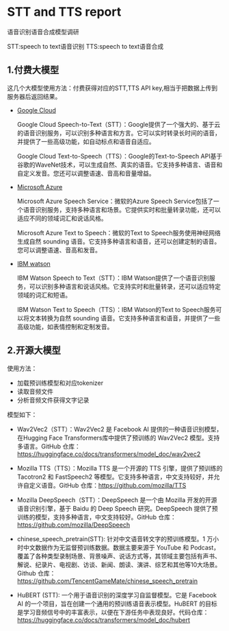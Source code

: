 # STT and TTS report
语音识别语音合成模型调研

STT:speech to text语音识别
TTS:speech to text语音合成

## 1.付费大模型

这几个大模型使用方法：付费获得对应的STT,TTS API key,相当于把数据上传到服务器后返回结果。
- [Google Cloud](https://cloud.google.com/speech-to-text?utm_source=google&utm_medium=cpc&utm_campaign=na-US-all-en-dr-bkws-all-all-trial-e-dr-1605212&utm_content=text-ad-none-any-DEV_c-CRE_553443483826-ADGP_Desk%20%7C%20BKWS%20-%20EXA%20%7C%20Txt%20_%20AI%20%26%20ML%20_%20Speech-to-Text_Speech%20to%20Text_General-KWID_43700076157305329-aud-1436107373922%3Akwd-21425535976&utm_term=KW_google%20speech%20to%20text-ST_google%20speech%20to%20text&gclid=Cj0KCQjw0tKiBhC6ARIsAAOXutmHOklLcF_1b7lCO53k4_IYUXv9TbM1F6h5NLa6TiFT6N4BljJL0A4aAvxZEALw_wcB&gclsrc=aw.ds)

   Google Cloud Speech-to-Text（STT）：Google提供了一个强大的、基于云的语音识别服务，可以识别多种语言和方言。它可以实时转录长时间的语音，并提供了一些高级功能，如自动标点和语音自适应。

   Google Cloud Text-to-Speech（TTS）：Google的Text-to-Speech API基于谷歌的WaveNet技术，可以生成自然、真实的语音。它支持多种语言、语音和自定义发音。您还可以调整语速、音高和音量增益。

- [Microsoft Azure](https://azure.microsoft.com/en-us/products/cognitive-services/speech-to-text)

  Microsoft Azure Speech Service：微软的Azure Speech Service包括了一个语音识别服务，支持多种语言和场景。它提供实时和批量转录功能，还可以适应不同的领域词汇和说话风格。

  Microsoft Azure Text to Speech：微软的Text to Speech服务使用神经网络生成自然 sounding 语音。它支持多种语言和语音，还可以创建定制的语音。您可以调整语速、音高和发音。
  
- [IBM watson](https://www.ibm.com/cloud/watson-text-to-speech)

  IBM Watson Speech to Text（STT）：IBM Watson提供了一个语音识别服务，可以识别多种语言和说话风格。它支持实时和批量转录，还可以适应特定领域的词汇和短语。

  IBM Watson Text to Speech（TTS）：IBM Watson的Text to Speech服务可以将文本转换为自然 sounding 语音。它支持多种语言和语音，并提供了一些高级功能，如表情控制和定制发音。

## 2.开源大模型
  
使用方法：
  - 加载预训练模型和对应tokenizer
  - 读取音频文件
  - 分析音频文件获得文字记录

模型如下：  
  - Wav2Vec2（STT）：Wav2Vec2 是 Facebook AI 提供的一种语音识别模型，在Hugging Face Transformers库中提供了预训练的 Wav2Vec2 模型。支持多语言。GitHub 仓库：https://huggingface.co/docs/transformers/model_doc/wav2vec2
  
  - Mozilla TTS（TTS）：Mozilla TTS 是一个开源的 TTS 引擎，提供了预训练的 Tacotron2 和 FastSpeech2 等模型。它支持多种语言，中文支持较好，并允许自定义语音。GitHub 仓库：https://github.com/mozilla/TTS

  - Mozilla DeepSpeech（STT）：DeepSpeech 是一个由 Mozilla 开发的开源语音识别引擎，基于 Baidu 的 Deep Speech 研究。DeepSpeech 提供了预训练的模型，支持多种语言，中文支持较好。GitHub 仓库：https://github.com/mozilla/DeepSpeech

  - chinese_speech_pretrain(STT): 针对中文语音转文字的预训练模型。1 万小时中文数据作为无监督预训练数据。数据主要来源于 YouTube 和 Podcast，覆盖了各种类型录制场景、背景噪声、说话方式等，其领域主要包括有声书、解说、纪录片、电视剧、访谈、新闻、朗读、演讲、综艺和其他等10大场景。Github 仓库：https://github.com/TencentGameMate/chinese_speech_pretrain

  - HuBERT (STT): 一个用于语音识别的深度学习自监督模型。它是 Facebook AI 的一个项目，旨在创建一个通用的预训练语音表示模型。HuBERT 的目标是学习音频信号中的丰富表示，以便在下游任务中表现良好。代码仓库：https://huggingface.co/docs/transformers/model_doc/hubert
